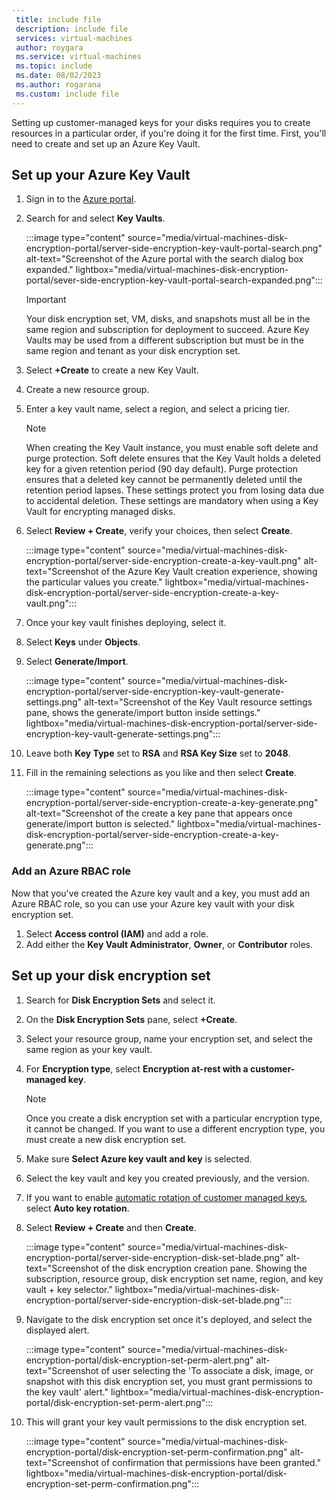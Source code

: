 ```yaml
---
 title: include file
 description: include file
 services: virtual-machines
 author: roygara
 ms.service: virtual-machines
 ms.topic: include
 ms.date: 08/02/2023
 ms.author: rogarana
 ms.custom: include file
---
```

Setting up customer-managed keys for your disks requires you to create resources in a particular order, if you're doing it for the first time. First, you'll need to create and set up an Azure Key Vault.

## Set up your Azure Key Vault

1. Sign in to the [Azure portal](https://portal.azure.com).
1. Search for and select **Key Vaults**.

    :::image type="content" source="media/virtual-machines-disk-encryption-portal/server-side-encryption-key-vault-portal-search.png" alt-text="Screenshot of the Azure portal with the search dialog box expanded." lightbox="media/virtual-machines-disk-encryption-portal/sever-side-encryption-key-vault-portal-search-expanded.png":::

    > [!IMPORTANT]
    > Your disk encryption set, VM, disks, and snapshots must all be in the same region and subscription for deployment to succeed. Azure Key Vaults may be used from a different subscription but must be in the same region and tenant as your disk encryption set.

1. Select **+Create** to create a new Key Vault.
1. Create a new resource group.
1. Enter a key vault name, select a region, and select a pricing tier.

    > [!NOTE]
    > When creating the Key Vault instance, you must enable soft delete and purge protection. Soft delete ensures that the Key Vault holds a deleted key for a given retention period (90 day default). Purge protection ensures that a deleted key cannot be permanently deleted until the retention period lapses. These settings protect you from losing data due to accidental deletion. These settings are mandatory when using a Key Vault for encrypting managed disks.

1. Select **Review + Create**, verify your choices, then select **Create**.

    :::image type="content" source="media/virtual-machines-disk-encryption-portal/server-side-encryption-create-a-key-vault.png" alt-text="Screenshot of the Azure Key Vault creation experience, showing the particular values you create." lightbox="media/virtual-machines-disk-encryption-portal/server-side-encryption-create-a-key-vault.png":::

1. Once your key vault finishes deploying, select it.
1. Select **Keys** under **Objects**.
1. Select **Generate/Import**.

    :::image type="content" source="media/virtual-machines-disk-encryption-portal/server-side-encryption-key-vault-generate-settings.png" alt-text="Screenshot of the Key Vault resource settings pane, shows the generate/import button inside settings." lightbox="media/virtual-machines-disk-encryption-portal/server-side-encryption-key-vault-generate-settings.png":::

1. Leave both **Key Type** set to **RSA** and **RSA Key Size** set to **2048**.
1. Fill in the remaining selections as you like and then select **Create**.

    :::image type="content" source="media/virtual-machines-disk-encryption-portal/server-side-encryption-create-a-key-generate.png" alt-text="Screenshot of the create a key pane that appears once generate/import button is selected." lightbox="media/virtual-machines-disk-encryption-portal/server-side-encryption-create-a-key-generate.png":::

### Add an Azure RBAC role

Now that you've created the Azure key vault and a key, you must add an Azure RBAC role, so you can use your Azure key vault with your disk encryption set.

1. Select **Access control (IAM)** and add a role.
1. Add either the **Key Vault Administrator**, **Owner**, or **Contributor** roles.

## Set up your disk encryption set

1. Search for **Disk Encryption Sets** and select it.
1. On the **Disk Encryption Sets** pane, select **+Create**.
1. Select your resource group, name your encryption set, and select the same region as your key vault.
1. For **Encryption type**, select **Encryption at-rest with a customer-managed key**.

    > [!NOTE]
    > Once you create a disk encryption set with a particular encryption type, it cannot be changed. If you want to use a different encryption type, you must create a new disk encryption set.

1. Make sure **Select Azure key vault and key** is selected.
1. Select the key vault and key you created previously, and the version.
1. If you want to enable [automatic rotation of customer managed keys](../articles/virtual-machines/disk-encryption.md#automatic-key-rotation-of-customer-managed-keys), select **Auto key rotation**.
1. Select **Review + Create** and then **Create**.

    :::image type="content" source="media/virtual-machines-disk-encryption-portal/server-side-encryption-disk-set-blade.png" alt-text="Screenshot of the disk encryption creation pane. Showing the subscription, resource group, disk encryption set name, region, and key vault + key selector." lightbox="media/virtual-machines-disk-encryption-portal/server-side-encryption-disk-set-blade.png":::

1. Navigate to the disk encryption set once it's deployed, and select the displayed alert.

    :::image type="content" source="media/virtual-machines-disk-encryption-portal/disk-encryption-set-perm-alert.png" alt-text="Screenshot of user selecting the 'To associate a disk, image, or snapshot with this disk encryption set, you must grant permissions to the key vault' alert." lightbox="media/virtual-machines-disk-encryption-portal/disk-encryption-set-perm-alert.png":::

1. This will grant your key vault permissions to the disk encryption set.

    :::image type="content" source="media/virtual-machines-disk-encryption-portal/disk-encryption-set-perm-confirmation.png" alt-text="Screenshot of confirmation that permissions have been granted." lightbox="media/virtual-machines-disk-encryption-portal/disk-encryption-set-perm-confirmation.png":::
